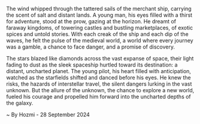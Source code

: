 
The wind whipped through the tattered sails of the merchant ship, carrying the scent of salt and distant lands.  A young man, his eyes filled with a thirst for adventure, stood at the prow, gazing at the horizon.  He dreamt of faraway kingdoms, of towering castles and bustling marketplaces, of exotic spices and untold stories.  With each creak of the ship and each dip of the waves, he felt the pulse of the medieval world, a world where every journey was a gamble, a chance to face danger, and a promise of discovery. 

The stars blazed like diamonds across the vast expanse of space, their light fading to dust as the sleek spaceship hurtled toward its destination: a distant, uncharted planet.  The young pilot, his heart filled with anticipation, watched as the starfields shifted and danced before his eyes.  He knew the risks, the hazards of interstellar travel, the silent dangers lurking in the vast unknown. But the allure of the unknown, the chance to explore a new world, fueled his courage and propelled him forward into the uncharted depths of the galaxy. 

~ By Hozmi - 28 September 2024
